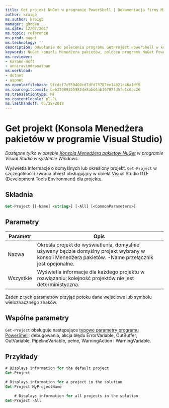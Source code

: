 ```yaml
---
title: Get projekt NuGet w programie PowerShell | Dokumentacja firmy Microsoft
author: kraigb
ms.author: kraigb
manager: ghogen
ms.date: 12/07/2017
ms.topic: reference
ms.prod: nuget
ms.technology: ''
description: Odwołanie do polecenia programu GetProject PowerShell w konsoli Menedżera pakietów NuGet w programie Visual Studio.
keywords: NuGet konsoli Menedżera pakietów, poleceń programu NuGet Powershell NuGet w programie PowerShell, Get-projektu
ms.reviewer:
- karann-msft
- unniravindranathan
ms.workload:
- dotnet
- aspnet
ms.openlocfilehash: 9fcdcf7c550408cd7dfd73787ee14821c46a1df9
ms.sourcegitcommit: beb229893559824e8abd6ab16707fd5fe1c6ac26
ms.translationtype: MT
ms.contentlocale: pl-PL
ms.lasthandoff: 03/28/2018
---
```

# <a name="get-project-package-manager-console-in-visual-studio"></a>Get projekt (Konsola Menedżera pakietów w programie Visual Studio)

*Dostępne tylko w obrębie [Konsola Menedżera pakietów NuGet](package-manager-console.md) w programie Visual Studio w systemie Windows.*

Wyświetla informacje o domyślnych lub określony projekt. `Get-Project` w szczególności zwraca obiekt obsługujący w obiekt Visual Studio DTE (Development Tools Environment) dla projektu.

## <a name="syntax"></a>Składnia

```ps
Get-Project [[-Name] <string>] [-All] [<CommonParameters>]
```

## <a name="parameters"></a>Parametry

| Parametr | Opis |
| --- | --- |
| Nazwa | Określa projekt do wyświetlenia, domyślnie używany będzie domyślny projekt wybrany w konsoli Menedżera pakietów. -Name przełącznik jest opcjonalne. |
| Wszystkie | Wyświetla informacje dla każdego projektu w rozwiązaniu; kolejność projektów nie jest deterministyczna. |

Żaden z tych parametrów przyjąć potoku dane wejściowe lub symbolu wieloznacznego znaków.

## <a name="common-parameters"></a>Wspólne parametry

`Get-Project` obsługuje następujące [typowe parametry programu PowerShell](http://go.microsoft.com/fwlink/?LinkID=113216): debugowania, akcja błędu ErrorVariable, OutBuffer, OutVariable, PipelineVariable, pełne, WarningAction i WarningVariable.

## <a name="examples"></a>Przykłady

```ps
# Displays information for the default project
Get-Project

# Displays information for a project in the solution
Get-Project MyProjectName

    # Displays information for all projects in the solution
Get-Project -All
```